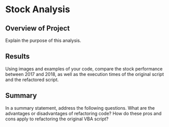 # Stock Analysis

## Overview of Project
Explain the purpose of this analysis.

## Results
Using images and examples of your code, compare the stock performance between 2017 and 2018, as well as the execution times of the original script and the refactored script.

## Summary
In a summary statement, address the following questions.
What are the advantages or disadvantages of refactoring code?
How do these pros and cons apply to refactoring the original VBA script?
